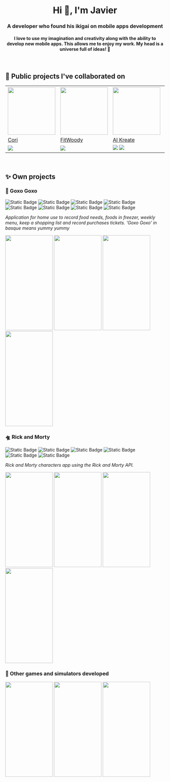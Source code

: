 <h1 align="center">Hi 👋, I'm Javier</h1>
<h3 align="center">A developer who found his ikigai on mobile apps development</h3>
<h4 align="center">I love to use my imagination and creativity along with the ability to develop new mobile apps. This allows me to enjoy my work. My head is a universe full of ideas! 🌌</h4>
</br>

## 🤝 Public projects I've collaborated on
 
<table>
  <tr>
    <th>
      <img src="https://is1-ssl.mzstatic.com/image/thumb/Purple116/v4/b6/94/7a/b6947a1e-531c-4233-4495-0167aaf18594/AppIcon-0-1x_U007emarketing-0-10-0-85-220.png/246x0w.webp" width="150" height="150">
    </th>
    <th>
      <img src="https://is1-ssl.mzstatic.com/image/thumb/Purple126/v4/54/ac/a2/54aca21d-f9ac-907f-98cb-aae4ddc49691/AppIcon-0-1x_U007epad-0-0-0-0-0-P3-85-220-0.png/246x0w.webp" width="150" height="150">
    </th>
    <th>
      <img src="https://play-lh.googleusercontent.com/1R5k8OTDtxNenZl0wn8CCHg830FWQcAcGm5JaWkSwU_oPv4ZDzPtE_Ek5wq7qx3Iio8=w480-h960-rw" width="150" height="150">
    </th>
   <th>
      <img src="https://play-lh.googleusercontent.com/0yw7s9cEI9C4lS_vR_2jlAGwZ1L014TkvTDrh1GpV274d-VNQbYUtzqXHd300lAWfwk=w240-h480" width="150" height="150">
    </th>
  </tr>
  <tr>
    <td><a href="https://apps.apple.com/pa/app/cori-diabetes-simplificada/id1527053345">Cori</a></td>
    <td><a href="https://apps.apple.com/ec/app/fitwoody/id6449358284">FitWoody</a></td></td>
    <td><a href="https://play.google.com/store/apps/details?id=com.aikreate.kids">AI Kreate</a></td></td>
    <td><a href="https://play.google.com/store/apps/details?id=health.iki.patients">IKI Health</a></td></td>
  </tr>
  <tr>
    <td><img src="https://img.shields.io/badge/iOS-grey?logo=Apple"></td>
    <td><img src="https://img.shields.io/badge/iOS-grey?logo=Apple"></td>
    <td><img src="https://img.shields.io/badge/iOS-grey?logo=Apple"> <img src="https://img.shields.io/badge/Android-gray?logo=Android"></td>
   <td><img src="https://img.shields.io/badge/iOS-grey?logo=Apple"> <img src="https://img.shields.io/badge/Android-gray?logo=Android"></td>
  </tr>
</table>
</br>

## ✨ Own projects
### 🍜 Goxo Goxo

![Static Badge](https://img.shields.io/badge/Android-grey?logo=Android)
![Static Badge](https://img.shields.io/badge/Jetpack_Compose-orange)
![Static Badge](https://img.shields.io/badge/Firebase-orange)
![Static Badge](https://img.shields.io/badge/Coroutines-orange)
![Static Badge](https://img.shields.io/badge/Dagger_Hilt-orange)
![Static Badge](https://img.shields.io/badge/Coil-orange)
![Static Badge](https://img.shields.io/badge/Vico_Charts-orange)
![Static Badge](https://img.shields.io/badge/Preferences_DataStore-orange)

<i>Application for home use to record food needs, foods in freezer, weekly menu, keep a shopping list and record purchases tickets. 'Goxo Goxo' in basque means yummy yummy</i>
<div class="inline-block">
  <img src="https://lh3.googleusercontent.com/pw/ABLVV87eeZgF_NNpC6JkgbUF6JF25LPMX2AQEmQZgR2oLU19_Wf9zjxzmbQFpyF4Ujieej-vfCbUMcD6N3QHJ9TKpIjDBE8p_nwPm4juK69fAgJGUQQELhlh56pI1TwP4iDdrrmNF9_zRFIYIlBKf-WBAzwl=w420-h839-s-no-gm?authuser=0" width="150" height="300">
  <img src="https://lh3.googleusercontent.com/pw/ABLVV87u6vSw4fCvteygWUrZaxrCkb0_Wu3rdChC15IsOXKqRzp0NKGbq1rzn9BKo840XcR0JEsPZkhCG8EcQ1-u6Yn8cdMom7Pie3mIuPolzLXaSuCmKacUr_-hNN3RjJaCpBnQjePK52Zl_Yr0mfLbm2fn=w419-h839-s-no-gm?authuser=0" width="150" height="300">
  <img src="https://lh3.googleusercontent.com/pw/ABLVV84Y-tecAVAO4QOLMpi4k34JUYQKy9DNQxQ42CEisF2_OKBb2SUKZ9EClxTaxpInsSnGS0NurU1vUoyIYbO64tytWu5T5bXdX3pgreSJreV-_Lkp_d66bAIXbJC8C4Fk4jRrauCDp-tswz-0P7XbOfju=w420-h839-s-no-gm?authuser=0" width="150" height="300">
  <img src="https://lh3.googleusercontent.com/pw/ABLVV87oVFjXst8XtSfu6SzskY2gTFyq6o7uW0Ajdz65nh2BAXOePDDx3venQAYRYwdfZ0IsxD32NvS9kXAHhv5M8qpfpI7wg7Va6tQVpAEISMqs0geG0_WmYnrpvVB49J5FnCLtAkpuABeWfHD3EQ9mSK0o=w419-h839-s-no-gm?authuser=0" width="150" height="300">
</div>

### 🛸 Rick and Morty

![Static Badge](https://img.shields.io/badge/Android-grey?logo=Android)
![Static Badge](https://img.shields.io/badge/Jetpack_Compose-orange)
![Static Badge](https://img.shields.io/badge/Retrofit-orange)
![Static Badge](https://img.shields.io/badge/Coroutines-orange)
![Static Badge](https://img.shields.io/badge/Dagger_Hilt-orange)
![Static Badge](https://img.shields.io/badge/Glide-orange)

<i>Rick and Morty characters app using the Rick and Morty API.</i>
<div class="inline-block">
 <img src="https://lh3.googleusercontent.com/pw/AP1GczMGXB8Grj4stDt7edXWEuWEvPyndZlg35uEUwZfO6-jynzsFTAIxawrU0MZvdNc1UQB_bOhoP7O39nhSc-OAxf0K3KhPbtMIOod0PKPlwpsNIqqcB57ca-2PX6FHrFygpGn2P24iug0Nvk97IpzjiHZ=w374-h748-s-no?authuser=0" width="150" height="300">
  <img src="https://lh3.googleusercontent.com/pw/AP1GczMuJ15JkVuutMYwk7AZBJO217EHsQVQWV6IysbmD5Fbx9NKbABc4rXSaS9NSQHoTATgI-j1sbRR377wIY--Jv60r82s1H6bZr7TQAQCfdxeStilumQJ_4VKK977WDY5ym90j17BAK3YglXpXcq1RBZA=w375-h748-s-no?authuser=0" width="150" height="300">
 <img src="https://lh3.googleusercontent.com/pw/AP1GczNjpZ816uLidAGAUaJvLsWBDOlAP9ercfGSCWPX2jgCTH1YI5nacJeZ6Jjxwn-EjZDSWOgZ6iT9HEcSAIzhHZ_GLNmw1bN88B1rQxelUl99W4AcodxFdKXMnHouF0-jh3vSSDaY_r3aIBi1n7nEmfEK=w375-h748-s-no?authuser=0" width="150" height="300">
 <img src="https://lh3.googleusercontent.com/pw/AP1GczN2dszeWUhnxVw1Ra-hJNDIwLY5uy4b_Wz_HeSJ_xBBvZeIuprOgMpVI8g4nTX04tW1-BRd6lIswc-Gzyqgju5X-K14xFd9PIHckAQ5YVpmfcmELkPDumToh_u_Brw7h8pEyCIMQ4T2mRTrI0nV_vOA=w374-h748-s-no?authuser=0" width="150" height="300">

### 🎲 Other games and simulators developed

<img src="https://lh3.googleusercontent.com/pw/ABLVV84NbNWJs-RTlMlNyDKuONRU1ofNlOFx_Ho035HRnsQDUoTb475m2G1YVRbtENYHOjvHcZgWyDgkQVItvPYJSyGaPj7AYbKumzk2QUTejKkGhylcBgwYGLF_SfeQVr9WUA82nL7kTVqAYQ6UIYvNuGsc=w420-h839-s-no-gm?authuser=0" width="150" height="300">
<img src="https://lh3.googleusercontent.com/pw/AP1GczOaW_M8rVgcO9GNdIbFN6QIonxZyvTu1tGaridbC-wfeph4n0BQYTqFpBXoDAKtyUQaussorQ9V8Skzpe1uAAcY8tG0Q0GEwO0rsWvRKmp6xbthxZJpog40R5Hpzq4BOIUy2Uih9bBlGYVXCreDpJwf=w416-h841-s-no?authuser=0" width="150" height="300">
<img src="https://lh3.googleusercontent.com/pw/ADCreHf41v_VSqQNefwXlwUpJeYa7HzU1D-DijcPXOl16_ecKeXIY5Dd6CcJXFHrevN-z6uoaOUyhcelKJ9E0yyfUEOrf1Vbcr8k57rOPZLCshnY2e_PPxWLU_gwqq9E3zIORq_BTzhscHwlwoF4R8E-AeDn=w426-h866-s-no?authuser=0" width="150" height="300">
